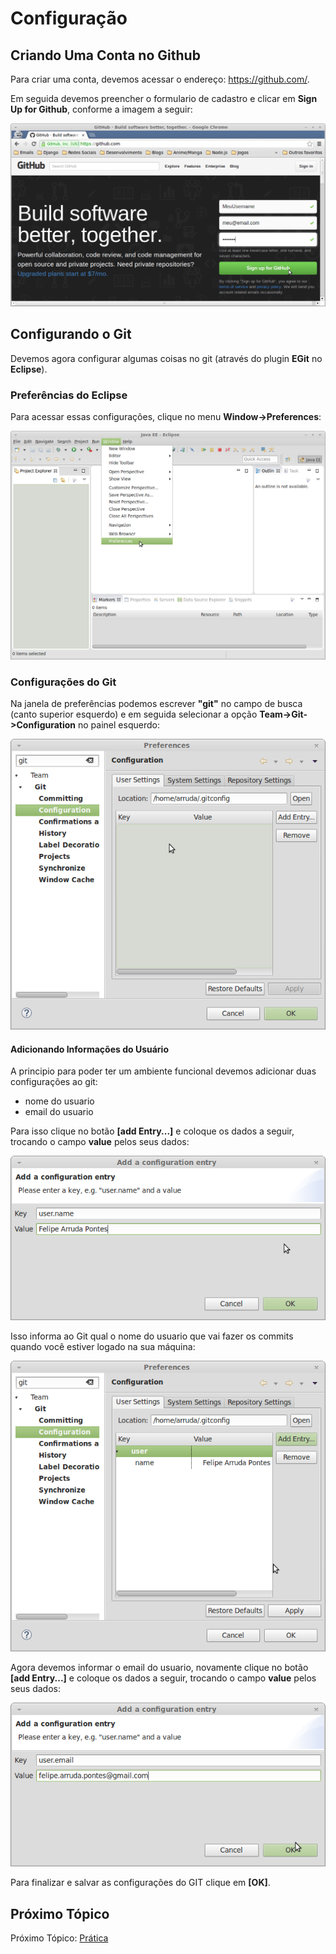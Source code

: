 # Configuração

## Criando Uma Conta no Github

Para criar uma conta, devemos acessar o endereço: https://github.com/.

Em seguida devemos preencher o formulario de cadastro e clicar em **Sign Up for Github**, conforme a imagem a seguir:

![Cadastro Github](imgs/cadastro_gh.png)


## Configurando o Git

Devemos agora configurar algumas coisas no git (através do plugin **EGit** no **Eclipse**).


### Preferências do Eclipse

Para acessar essas configurações, clique no menu **Window->Preferences**:

![Acessando  Menu de Preferêcias](imgs/1.png)

### Configurações do Git

Na janela de preferências podemos escrever **"git"** no campo de busca (canto superior esquerdo) e em seguida selecionar a opção **Team->Git->Configuration** no painel esquerdo:

![Configurações do git no Menu de Preferências](imgs/2.png)

#### Adicionando Informações do Usuário

A principio para poder ter um ambiente funcional devemos adicionar duas configurações ao git:

* nome do usuario
* email do usuario

Para isso clique no botão **[add Entry...]** e coloque os dados a seguir, trocando o campo **value** pelos seus dados:

![Add User.name](imgs/3.png)

Isso informa ao Git qual o nome do usuario que vai fazer os commits quando você estiver logado na sua máquina:

![Add User.name](imgs/4.png)

Agora devemos informar o email do usuario, novamente clique no botão **[add Entry...]** e coloque os dados a seguir, trocando o campo **value** pelos seus dados:

![Add User.name](imgs/5.png)

Para finalizar e salvar as configurações do GIT clique em **[OK]**.

## Próximo Tópico
Próximo Tópico: [Prática](../pratica/README.md)